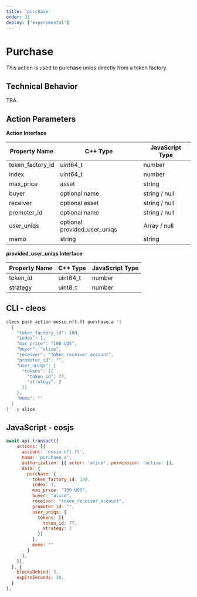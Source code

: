 ```yaml
---
title: 'purchase'
order: 31
deploy: ['experimental']
---
```


# Purchase

This action is used to purchase uniqs directly from a token factory.

## Technical Behavior

TBA

## Action Parameters

**Action Interface**

| Property Name       | C++ Type                       | JavaScript Type       |
| ------------------- | ------------------------------ | --------------------- |
| token_factory_id    | uint64_t                       | number                |
| index               | uint64_t                       | number                |
| max_price           | asset                          | string                |
| buyer               | optional name                  | string / null         |
| receiver            | optional asset                 | string / null         |
| promoter_id         | optional name                  | string / null         |
| user_uniqs          | optional provided_user_uniqs   | Array / null          |
| memo                | string                         | string                |

**provided_user_uniqs Interface**

| Property Name    | C++ Type | JavaScript Type |
| ---------------- | -------- | --------------- |
| token_id         | uint64_t | number          |
| strategy         | uint8_t  | number          |


## CLI - cleos

```bash
cleos push action eosio.nft.ft purchase.a '[
  {
    "token_factory_id": 100,
    "index": 1,
    "max_price": "100 UOS",
    "buyer": "alice",
    "receiver": "token_receiver_account",
    "promoter_id": "",
    "user_uniqs": {
      "tokens": [{
        "token_id": 77,
        "strategy": 2
      }]
    },
    "memo": ""
  }
]' -p alice
```

## JavaScript - eosjs

```js
await api.transact({
    actions: [{
      account: 'eosio.nft.ft',
      name: 'purchase.a',
      authorization: [{ actor: 'alice', permission: 'active' }],
      data: {
        purchase: {
          token_factory_id: 100,
          index: 1,
          max_price: "100 UOS",
          buyer: "alice",
          receiver: "token_receiver_account",
          promoter_id: "",
          user_uniqs: {
            tokens: [{
              token_id: 77,
              strategy: 2
            }]
          },
          memo: ""
        }
      },
    }],
  }, {
    blocksBehind: 3,
    expireSeconds: 30,
  }
);
```
